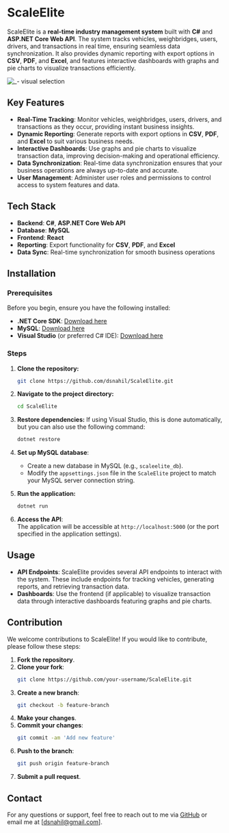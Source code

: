 # ScaleElite

ScaleElite is a **real-time industry management system** built with **C#** and **ASP.NET Core Web API**. The system tracks vehicles, weighbridges, users, drivers, and transactions in real time, ensuring seamless data synchronization. It also provides dynamic reporting with export options in **CSV**, **PDF**, and **Excel**, and features interactive dashboards with graphs and pie charts to visualize transactions efficiently.

![_- visual selection](https://github.com/user-attachments/assets/bc269c7f-5467-44ba-b733-3f70d6882361)


## Key Features

- **Real-Time Tracking**: Monitor vehicles, weighbridges, users, drivers, and transactions as they occur, providing instant business insights.
- **Dynamic Reporting**: Generate reports with export options in **CSV**, **PDF**, and **Excel** to suit various business needs.
- **Interactive Dashboards**: Use graphs and pie charts to visualize transaction data, improving decision-making and operational efficiency.
- **Data Synchronization**: Real-time data synchronization ensures that your business operations are always up-to-date and accurate.
- **User Management**: Administer user roles and permissions to control access to system features and data.

## Tech Stack

- **Backend**: **C#**, **ASP.NET Core Web API**
- **Database**: **MySQL**
- **Frontend**: **React**
- **Reporting**: Export functionality for **CSV**, **PDF**, and **Excel**
- **Data Sync**: Real-time synchronization for smooth business operations

## Installation

### Prerequisites

Before you begin, ensure you have the following installed:

- **.NET Core SDK**: [Download here](https://dotnet.microsoft.com/download)
- **MySQL**: [Download here](https://dev.mysql.com/downloads/installer/)
- **Visual Studio** (or preferred C# IDE): [Download here](https://visualstudio.microsoft.com/)

### Steps

1. **Clone the repository:**
   ```bash
   git clone https://github.com/dsnahil/ScaleElite.git
   ```

2. **Navigate to the project directory:**
   ```bash
   cd ScaleElite
   ```

3. **Restore dependencies:**
   If using Visual Studio, this is done automatically, but you can also use the following command:
   ```bash
   dotnet restore
   ```

4. **Set up MySQL database**:
   - Create a new database in MySQL (e.g., `scaleelite_db`).
   - Modify the `appsettings.json` file in the `ScaleElite` project to match your MySQL server connection string.

5. **Run the application:**
   ```bash
   dotnet run
   ```

6. **Access the API**:  
   The application will be accessible at `http://localhost:5000` (or the port specified in the application settings).

## Usage

- **API Endpoints**: ScaleElite provides several API endpoints to interact with the system. These include endpoints for tracking vehicles, generating reports, and retrieving transaction data.
- **Dashboards**: Use the frontend (if applicable) to visualize transaction data through interactive dashboards featuring graphs and pie charts.

## Contribution

We welcome contributions to ScaleElite! If you would like to contribute, please follow these steps:

1. **Fork the repository**.
2. **Clone your fork**:  
   ```bash
   git clone https://github.com/your-username/ScaleElite.git
   ```
3. **Create a new branch**:  
   ```bash
   git checkout -b feature-branch
   ```
4. **Make your changes**.
5. **Commit your changes**:  
   ```bash
   git commit -am 'Add new feature'
   ```
6. **Push to the branch**:  
   ```bash
   git push origin feature-branch
   ```
7. **Submit a pull request**.

## Contact

For any questions or support, feel free to reach out to me via [GitHub](https://github.com/dsnahil) or email me at [dsnahil@gmail.com].
